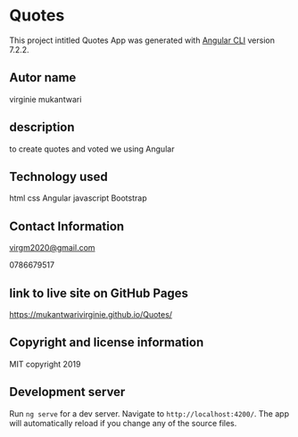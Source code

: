 # Quotes

This project intitled Quotes App was generated with [Angular CLI](https://github.com/angular/angular-cli) version 7.2.2.

## Autor name

virginie mukantwari

## description

to create quotes and  voted we using Angular 


## Technology used

 html
 css
 Angular 
javascript
Bootstrap

## Contact Information

virgm2020@gmail.com

0786679517

## link to live site on GitHub Pages

https://mukantwarivirginie.github.io/Quotes/

## Copyright and license information

MIT copyright 2019

## Development server

Run `ng serve` for a dev server. Navigate to `http://localhost:4200/`. The app will automatically reload if you change any of the source files.


